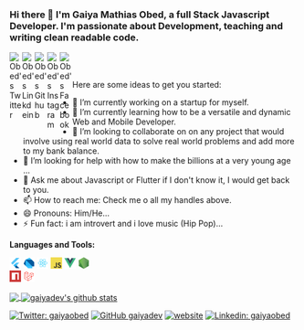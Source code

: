 ### Hi there 👋 I'm Gaiya Mathias Obed, a full Stack Javascript Developer. I'm passionate about Development, teaching and writing clean readable code.

<a href="https://twitter.com/gaiyaobed">
  <img align="left" alt="Obed's Twitter" width="22px" src="https://cdn.jsdelivr.net/npm/simple-icons@v3/icons/twitter.svg" />
</a>
<a href="https://linkedin.com/in/gaiyaobed">
  <img align="left" alt="Obed's Linkdein" width="22px" src="https://cdn.jsdelivr.net/npm/simple-icons@v3/icons/linkedin.svg" />
</a>
<a href="https://github.com/gaiyadev">
  <img align="left" alt="Obed's Github" width="22px" src="https://cdn.jsdelivr.net/npm/simple-icons@v3/icons/github.svg" />
</a>

<a href="https://instagram.com/gaiyaobed/">
  <img align="left" alt="Obed's Instagram" width="22px" src="https://cdn.jsdelivr.net/npm/simple-icons@v3/icons/instagram.svg" />
</a>
<a href="https://www.facebook.com/gaiyam.obed/">
  <img align="left" alt="Obed's Facebook" width="22px" src="https://cdn.jsdelivr.net/npm/simple-icons@v3/icons/facebook.svg" />
</a>


<br/>
<br/>

Here are some ideas to get you started:

- 🔭 I’m currently working on a startup for myself.
- 🌱 I’m currently learning how to be a versatile and dynamic Web and Mobile Developer.
- 👯 I’m looking to collaborate on on any project that would involve using real world data to solve real world problems and add more to my bank balance.
- 🤔 I’m looking for help with how to make the billions at a very young age ...
- 💬 Ask me about Javascript or Flutter if I don't know it, I would get back to you.
- 📫 How to reach me: Check me o all my handles above.
- 😄 Pronouns: Him/He...
- ⚡ Fun fact: i am introvert and i love music (Hip Pop)...

**Languages and Tools:**  

<code><img height="20" src="https://raw.githubusercontent.com/github/explore/80688e429a7d4ef2fca1e82350fe8e3517d3494d/topics/flutter/flutter.png"></code>
<code><img height="20" src="https://raw.githubusercontent.com/github/explore/80688e429a7d4ef2fca1e82350fe8e3517d3494d/topics/dart/dart.png"></code>
<code><img height="20" src="https://raw.githubusercontent.com/github/explore/80688e429a7d4ef2fca1e82350fe8e3517d3494d/topics/react/react.png"></code>
<code><img height="20" src="https://raw.githubusercontent.com/github/explore/80688e429a7d4ef2fca1e82350fe8e3517d3494d/topics/javascript/javascript.png"></code>
<code><img height="20" src="https://raw.githubusercontent.com/github/explore/80688e429a7d4ef2fca1e82350fe8e3517d3494d/topics/vue/vue.png"></code>
<code><img height="20" src="https://raw.githubusercontent.com/github/explore/80688e429a7d4ef2fca1e82350fe8e3517d3494d/topics/nodejs/nodejs.png"></code>   
<code><img height="20" src="https://raw.githubusercontent.com/github/explore/80688e429a7d4ef2fca1e82350fe8e3517d3494d/topics/npm/npm.png"></code>
<code><img height="20" src="https://raw.githubusercontent.com/github/explore/80688e429a7d4ef2fca1e82350fe8e3517d3494d/topics/laravel/laravel.png"></code>

<a href="https://github.com/gaiyadev">
  <img align="center" src="https://github-readme-stats.vercel.app/api/top-langs/?username=gaiyadev&theme=light&hide_langs_below=1" />
</a>
<a href="https://github.com/gaiyadev">
 <img align="center" src="https://github-readme-stats.vercel.app/api?username=gaiyadev&show_icons=true&theme=light&line_height=27" alt="gaiyadev's github stats"/>
</a>

[![Twitter: gaiyaobed](https://img.shields.io/twitter/follow/gaiyaobed?style=social)](https://twitter.com/gaiyaobed)
[![GitHub gaiyadev](https://img.shields.io/github/followers/gaiyadev?label=follow&style=social)](https://github.com/gaiyadev)
[![website](https://img.shields.io/badge/gaiyaobed-2648ff?style=flat-square&logo=google-chrome)](https://gaiyaobed.com.ng/)
[![Linkedin: gaiyaobed](https://img.shields.io/badge/-imthepk-blue?style=flat-square&logo=Linkedin&logoColor=white&link=https://www.linkedin.com/in/obed-mathias-gaiya/)](https://www.linkedin.com/in/obed-mathias-gaiya/)

<!--![Gaiyadev's GitHub Stats](https://github-readme-stats.vercel.app/api?username=gaiyadev&count_private=true&theme=dark&show_icons=true&&line_height=40)-->
